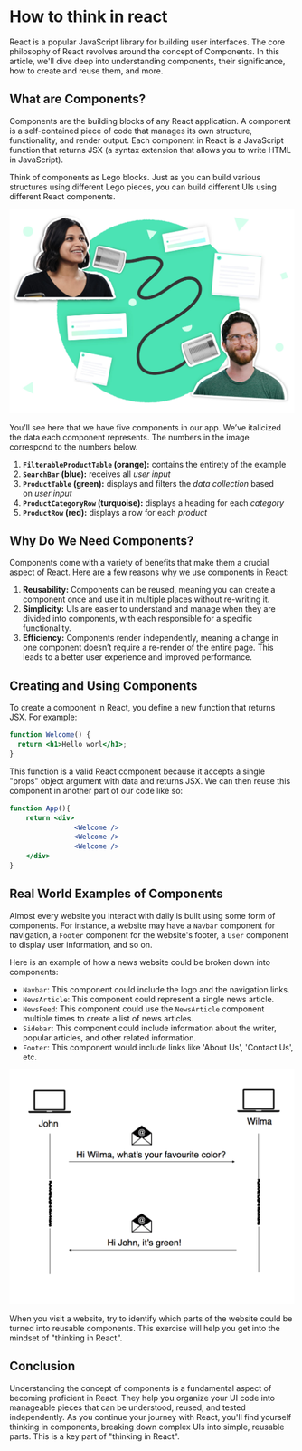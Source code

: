 # How to think in react

React is a popular JavaScript library for building user interfaces. The core philosophy of React revolves around the concept of Components. In this article, we'll dive deep into understanding components, their significance, how to create and reuse them, and more.

## What are Components?

Components are the building blocks of any React application. A component is a self-contained piece of code that manages its own structure, functionality, and render output. Each component in React is a JavaScript function that returns JSX (a syntax extension that allows you to write HTML in JavaScript).

Think of components as Lego blocks. Just as you can build various structures using different Lego pieces, you can build different UIs using different React components.

![Untitled](/front-end-course/asynchronous-javascript/intro-to-asyncronous-programing/untitled.png)

You’ll see here that we have five components in our app. We’ve italicized the data each component represents. The numbers in the image correspond to the numbers below.

1. **`FilterableProductTable` (orange):** contains the entirety of the example
2. **`SearchBar` (blue):** receives all *user input*
3. **`ProductTable` (green):** displays and filters the *data collection* based on *user input*
4. **`ProductCategoryRow` (turquoise):** displays a heading for each *category*
5. **`ProductRow` (red):** displays a row for each *product*

## Why Do We Need Components?

Components come with a variety of benefits that make them a crucial aspect of React. Here are a few reasons why we use components in React:

1. **Reusability:** Components can be reused, meaning you can create a component once and use it in multiple places without re-writing it.
2. **Simplicity:** UIs are easier to understand and manage when they are divided into components, with each responsible for a specific functionality.
3. **Efficiency:** Components render independently, meaning a change in one component doesn’t require a re-render of the entire page. This leads to a better user experience and improved performance.

## Creating and Using Components

To create a component in React, you define a new function that returns JSX. For example:

```jsx
function Welcome() {
  return <h1>Hello worl</h1>;
}

```

This function is a valid React component because it accepts a single "props" object argument with data and returns JSX. We can then reuse this component in another part of our code like so:

```jsx
function App(){
	return <div>
				<Welcome />
				<Welcome />
				<Welcome />
	</div>
}
```

## Real World Examples of Components

Almost every website you interact with daily is built using some form of components. For instance, a website may have a `Navbar` component for navigation, a `Footer` component for the website's footer, a `User` component to display user information, and so on.

Here is an example of how a news website could be broken down into components:

- `Navbar`: This component could include the logo and the navigation links.
- `NewsArticle`: This component could represent a single news article.
- `NewsFeed`: This component could use the `NewsArticle` component multiple times to create a list of news articles.
- `Sidebar`: This component could include information about the writer, popular articles, and other related information.
- `Footer`: This component would include links like 'About Us', 'Contact Us', etc.

![Untitled](/front-end-course/asynchronous-javascript/intro-to-asyncronous-programing/untitled-1.png)

When you visit a website, try to identify which parts of the website could be turned into reusable components. This exercise will help you get into the mindset of "thinking in React".

## Conclusion

Understanding the concept of components is a fundamental aspect of becoming proficient in React. They help you organize your UI code into manageable pieces that can be understood, reused, and tested independently. As you continue your journey with React, you'll find yourself thinking in components, breaking down complex UIs into simple, reusable parts. This is a key part of "thinking in React".